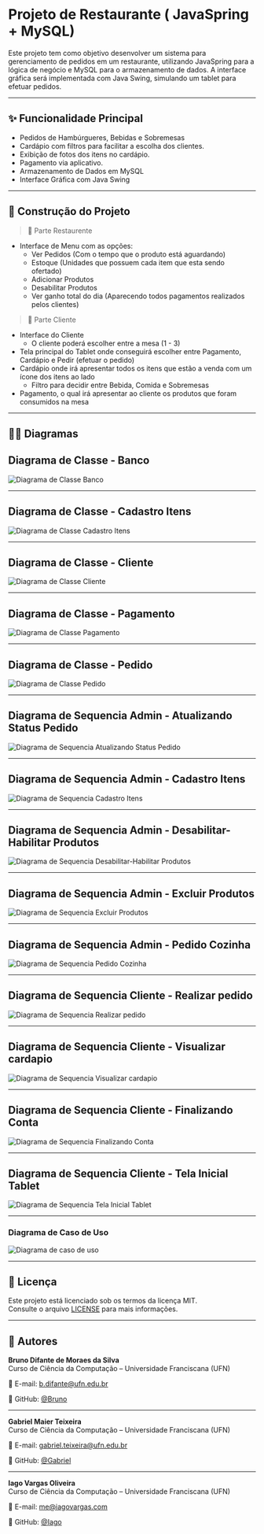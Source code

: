 # Projeto de Restaurante ( JavaSpring + MySQL)

Este projeto tem como objetivo desenvolver um sistema para gerenciamento de pedidos em um restaurante, utilizando JavaSpring para a lógica de negócio e MySQL para o armazenamento de dados. A interface gráfica será implementada com Java Swing, simulando um tablet para efetuar pedidos.

---

## ✨ Funcionalidade Principal

- Pedidos de Hambúrgueres, Bebidas e Sobremesas
- Cardápio com filtros para facilitar a escolha dos clientes.
- Exibição de fotos dos itens no cardápio.
- Pagamento via aplicativo.
- Armazenamento de Dados em MySQL
- Interface Gráfica com Java Swing

---

## 🧱 Construção do Projeto

> 🔹 Parte Restaurente
- Interface de Menu com as opções:
  - Ver Pedidos (Com o tempo que o produto está aguardando)
  - Estoque (Unidades que possuem cada item que esta sendo ofertado)
  - Adicionar Produtos
  - Desabilitar Produtos
  - Ver ganho total do dia (Aparecendo todos pagamentos realizados pelos clientes)
> 🔹 Parte Cliente
- Interface do Cliente
  - O cliente poderá escolher entre a mesa (1 - 3) 
- Tela principal do Tablet onde conseguirá escolher entre Pagamento, Cardápio e Pedir (efetuar o pedido)
- Cardápio onde irá apresentar todos os itens que estão a venda com um ícone dos itens ao lado
  - Filtro para decidir entre Bebida, Comida e Sobremesas
- Pagamento, o qual irá apresentar ao cliente os produtos que foram consumidos na mesa
---

## 🧑‍💻 Diagramas


## Diagrama de Classe - Banco


![Diagrama de Classe Banco](https://github.com/Iago-Vargas/ProjetoRestaurante/blob/main/Diagramas/Diagrama%20de%20Classe/Diagrama%20de%20Classe%20Banco.png)

---

## Diagrama de Classe - Cadastro Itens


![Diagrama de Classe Cadastro Itens](https://github.com/Iago-Vargas/ProjetoRestaurante/blob/main/Diagramas/Diagrama%20de%20Classe/Diagrama%20de%20Classe%20Cadastro%20Itens.png)


---
## Diagrama de Classe - Cliente


![Diagrama de Classe Cliente](https://github.com/Iago-Vargas/ProjetoRestaurante/blob/main/Diagramas/Diagrama%20de%20Classe/Diagrama%20de%20Classe%20Cliente.png)


---
## Diagrama de Classe - Pagamento


![Diagrama de Classe Pagamento](https://github.com/Iago-Vargas/ProjetoRestaurante/blob/main/Diagramas/Diagrama%20de%20Classe/Diagrama%20de%20Classe%20Pagamento.png)


---
## Diagrama de Classe - Pedido


![Diagrama de Classe Pedido](https://github.com/Iago-Vargas/ProjetoRestaurante/blob/main/Diagramas/Diagrama%20de%20Classe/Diagrama%20de%20Classe%20pedido.png)


---
## Diagrama de Sequencia Admin - Atualizando Status Pedido


![Diagrama de Sequencia Atualizando Status Pedido](https://github.com/Iago-Vargas/ProjetoRestaurante/blob/main/Diagramas/Diagramas%20de%20Sequencia/Admin/Atualizando%20Status%20Pedido.png)


---
## Diagrama de Sequencia Admin - Cadastro Itens


![Diagrama de Sequencia Cadastro Itens](https://github.com/Iago-Vargas/ProjetoRestaurante/blob/main/Diagramas/Diagramas%20de%20Sequencia/Admin/Cadastro%20Itens.png)


---
## Diagrama de Sequencia Admin - Desabilitar-Habilitar Produtos


![Diagrama de Sequencia Desabilitar-Habilitar Produtos](https://github.com/Iago-Vargas/ProjetoRestaurante/blob/main/Diagramas/Diagramas%20de%20Sequencia/Admin/Desabilitar-Habilitar%20Produtos.png)


---
## Diagrama de Sequencia Admin - Excluir Produtos


![Diagrama de Sequencia Excluir Produtos](https://github.com/Iago-Vargas/ProjetoRestaurante/blob/main/Diagramas/Diagramas%20de%20Sequencia/Admin/Excluir%20Produtos.png)


---
## Diagrama de Sequencia Admin - Pedido Cozinha


![Diagrama de Sequencia Pedido Cozinha](https://github.com/Iago-Vargas/ProjetoRestaurante/blob/main/Diagramas/Diagramas%20de%20Sequencia/Admin/Pedido%20Cozinha.png)


---
## Diagrama de Sequencia Cliente - Realizar pedido


![Diagrama de Sequencia Realizar pedido](https://github.com/Iago-Vargas/ProjetoRestaurante/blob/main/Diagramas/Diagramas%20de%20Sequencia/Cliente/Realizar%20pedido.png)


---
## Diagrama de Sequencia Cliente - Visualizar cardapio


![Diagrama de Sequencia Visualizar cardapio](https://github.com/Iago-Vargas/ProjetoRestaurante/blob/main/Diagramas/Diagramas%20de%20Sequencia/Cliente/Visualizar%20cardapio.png)


---
## Diagrama de Sequencia Cliente - Finalizando Conta 


![Diagrama de Sequencia Finalizando Conta](https://github.com/Iago-Vargas/ProjetoRestaurante/blob/main/Diagramas/Diagramas%20de%20Sequencia/Cliente/Finalizando%20Conta.png)


---
## Diagrama de Sequencia Cliente - Tela Inicial Tablet


![Diagrama de Sequencia Tela Inicial Tablet](https://github.com/Iago-Vargas/ProjetoRestaurante/blob/main/Diagramas/Diagramas%20de%20Sequencia/Cliente/Tablet.png)


---





### Diagrama de Caso de Uso
![Diagrama de caso de uso](https://github.com/Iago-Vargas/ProjetoRestaurante/blob/main/Diagramas/Diagrama%20de%20Caso%20de%20Uso%20-%20Restaurante.png)

---

## 📄 Licença

Este projeto está licenciado sob os termos da licença MIT.  
Consulte o arquivo [LICENSE](LICENSE) para mais informações.

---

## 👤 Autores

**Bruno Difante de Moraes da Silva**  
Curso de Ciência da Computação – Universidade Franciscana (UFN)

📧 E-mail: b.difante@ufn.edu.br

🔗 GitHub: [@Bruno](https://github.com/bouulzzz) 

---

**Gabriel Maier Teixeira**  
Curso de Ciência da Computação – Universidade Franciscana (UFN)

📧 E-mail: gabriel.teixeira@ufn.edu.br 

🔗 GitHub: [@Gabriel](https://github.com/Teizinn) 


---

**Iago Vargas Oliveira**  
Curso de Ciência da Computação – Universidade Franciscana (UFN)

📧 E-mail: me@iagovargas.com  

🔗 GitHub: [@Iago](https://github.com/Iago-Vargas) 
